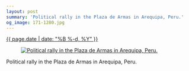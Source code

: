```yaml
---
layout: post
summary: 'Political rally in the Plaza de Armas in Arequipa, Peru.'
og_image: 171-1280.jpg
---
```


<p>
 <time>
  <a href="/171">
   {{ page.date | date: "%B %-d, %Y" }}
  </a>
 </time>
 <a href="/171">
  <figure data-taken="11/10/2013">
   <img alt="Political rally in the Plaza de Armas in Arequipa, Peru." sizes="(min-width: 700px) 50vw, calc(100vw - 2rem)" src="{{ site.assets_url }}/171-640.jpg" srcset="{{ site.assets_url }}/171-1280.jpg 1280w, {{ site.assets_url }}/171-960.jpg 960w, {{ site.assets_url }}/171-640.jpg 640w, {{ site.assets_url }}/171-320.jpg 320w"/>
  </figure>
 </a>
 <span>
  Political rally in the Plaza de Armas in Arequipa, Peru.
 </span>
</p>
